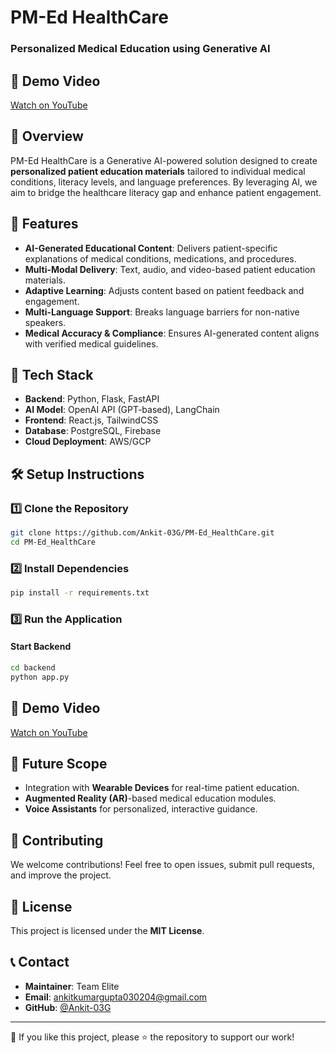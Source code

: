 # PM-Ed HealthCare

### Personalized Medical Education using Generative AI

## 🎥 Demo Video
[Watch on YouTube](https://youtu.be/Xz1cVOHL2c4)

## 📌 Overview
PM-Ed HealthCare is a Generative AI-powered solution designed to create **personalized patient education materials** tailored to individual medical conditions, literacy levels, and language preferences. By leveraging AI, we aim to bridge the healthcare literacy gap and enhance patient engagement.

## 🚀 Features
- **AI-Generated Educational  Content**: Delivers patient-specific explanations of medical conditions, medications, and procedures.
- **Multi-Modal Delivery**: Text, audio, and video-based patient education materials.
- **Adaptive Learning**: Adjusts content based on patient feedback and engagement.
- **Multi-Language Support**: Breaks language barriers for non-native speakers.
- **Medical Accuracy & Compliance**: Ensures AI-generated content aligns with verified medical guidelines.

## 🔧 Tech Stack
- **Backend**: Python, Flask, FastAPI
- **AI Model**: OpenAI API (GPT-based), LangChain
- **Frontend**: React.js, TailwindCSS
- **Database**: PostgreSQL, Firebase
- **Cloud Deployment**: AWS/GCP


## 🛠 Setup Instructions

### 1️⃣ Clone the Repository
```sh
git clone https://github.com/Ankit-03G/PM-Ed_HealthCare.git
cd PM-Ed_HealthCare
```

### 2️⃣ Install Dependencies
```sh
pip install -r requirements.txt
```

### 3️⃣ Run the Application
#### Start Backend
```sh
cd backend
python app.py
```

## 🎥 Demo Video
[Watch on YouTube](https://youtu.be/Xz1cVOHL2c4)

## 📌 Future Scope
- Integration with **Wearable Devices** for real-time patient education.
- **Augmented Reality (AR)**-based medical education modules.
- **Voice Assistants** for personalized, interactive guidance.

## 🤝 Contributing
We welcome contributions! Feel free to open issues, submit pull requests, and improve the project.

## 📜 License
This project is licensed under the **MIT License**.

## 📞 Contact
- **Maintainer**: Team Elite
- **Email**: ankitkumargupta030204@gmail.com
- **GitHub**: [@Ankit-03G](https://github.com/Ankit-03G)

---

🌟 If you like this project, please ⭐ the repository to support our work!
